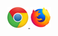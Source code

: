 <a href="{{ book.chromeLink }}" target="_blank">
  <img src="images/google-chrome.png" height="48" width="48">
</a>
<a href="{{ book.firefoxLink }}" target="_blank">
  <img src="images/firefox.png" height="48" width="48">
</a>
